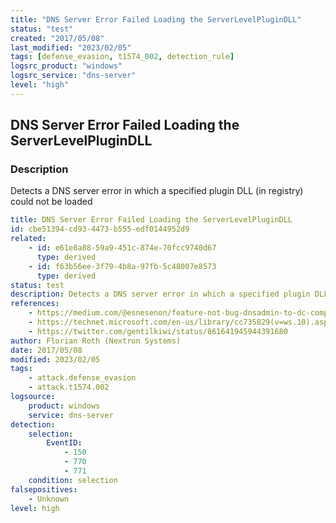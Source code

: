 ```yaml
---
title: "DNS Server Error Failed Loading the ServerLevelPluginDLL"
status: "test"
created: "2017/05/08"
last_modified: "2023/02/05"
tags: [defense_evasion, t1574_002, detection_rule]
logsrc_product: "windows"
logsrc_service: "dns-server"
level: "high"
---
```


## DNS Server Error Failed Loading the ServerLevelPluginDLL

### Description

Detects a DNS server error in which a specified plugin DLL (in registry) could not be loaded

```yml
title: DNS Server Error Failed Loading the ServerLevelPluginDLL
id: cbe51394-cd93-4473-b555-edf0144952d9
related:
    - id: e61e8a88-59a9-451c-874e-70fcc9740d67
      type: derived
    - id: f63b56ee-3f79-4b8a-97fb-5c48007e8573
      type: derived
status: test
description: Detects a DNS server error in which a specified plugin DLL (in registry) could not be loaded
references:
    - https://medium.com/@esnesenon/feature-not-bug-dnsadmin-to-dc-compromise-in-one-line-a0f779b8dc83
    - https://technet.microsoft.com/en-us/library/cc735829(v=ws.10).aspx
    - https://twitter.com/gentilkiwi/status/861641945944391680
author: Florian Roth (Nextron Systems)
date: 2017/05/08
modified: 2023/02/05
tags:
    - attack.defense_evasion
    - attack.t1574.002
logsource:
    product: windows
    service: dns-server
detection:
    selection:
        EventID:
            - 150
            - 770
            - 771
    condition: selection
falsepositives:
    - Unknown
level: high

```
